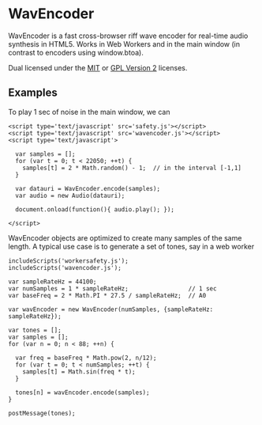 # WavEncoder #

WavEncoder is a fast cross-browser riff wave encoder for real-time audio synthesis in HTML5.
Works in Web Workers and in the main window
(in contrast to encoders using window.btoa).

Dual licensed under the [MIT](http://www.opensource.org/licenses/MIT)
or [GPL Version 2](http://www.opensource.org/licenses/GPL-2.0) licenses.

## Examples ##

To play 1 sec of noise in the main window, we can

    <script type='text/javascript' src='safety.js'></script>
    <script type='text/javascript' src='wavencoder.js'></script>
    <script type='text/javascript'>

      var samples = [];
      for (var t = 0; t < 22050; ++t) {
        samples[t] = 2 * Math.random() - 1;  // in the interval [-1,1]
      }

      var datauri = WavEncoder.encode(samples);
      var audio = new Audio(datauri);

      document.onload(function(){ audio.play(); });

    </script>

WavEncoder objects are optimized to create many samples of the same length.
A typical use case is to generate a set of tones, say in a web worker

    includeScripts('workersafety.js');
    includeScripts('wavencoder.js');
    
    var sampleRateHz = 44100;
    var numSamples = 1 * sampleRateHz;                 // 1 sec
    var baseFreq = 2 * Math.PI * 27.5 / sampleRateHz;  // A0

    var wavEncoder = new WavEncoder(numSamples, {sampleRateHz: sampleRateHz});

    var tones = [];
    var samples = [];
    for (var n = 0; n < 88; ++n) {

      var freq = baseFreq * Math.pow(2, n/12);
      for (var t = 0; t < numSamples; ++t) {
        samples[t] = Math.sin(freq * t);
      }

      tones[n] = wavEncoder.encode(samples);
    }

    postMessage(tones);

